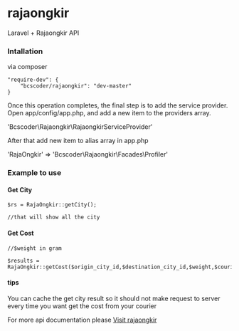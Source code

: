 rajaongkir
==========

Laravel + Rajaongkir API

### Intallation
via composer 

```
"require-dev": {
    "bcscoder/rajaongkir": "dev-master"
}
```

Once this operation completes, the final step is to add the service provider. Open app/config/app.php, and add a new item to the providers array.

'Bcscoder\Rajaongkir\RajaongkirServiceProvider'

After that add new item to alias array in app.php

'RajaOngkir' => 'Bcscoder\Rajaongkir\Facades\Profiler'

### Example to use

#### Get City

```
$rs = RajaOngkir::getCity();

//that will show all the city
```

#### Get Cost

```
//$weight in gram

$results = RajaOngkir::getCost($origin_city_id,$destination_city_id,$weight,$courier);
```

#### tips
You can cache the get city result so it should not make request to server every time you want get the cost from your courier

For more api documentation please  [Visit rajaongkir](rajaongkir.com/dokumentasi)

